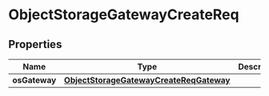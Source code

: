 # ObjectStorageGatewayCreateReq

## Properties
Name | Type | Description | Notes
------------ | ------------- | ------------- | -------------
**osGateway** | [**ObjectStorageGatewayCreateReqGateway**](ObjectStorageGatewayCreateReqGateway.md) |  |  [optional]
